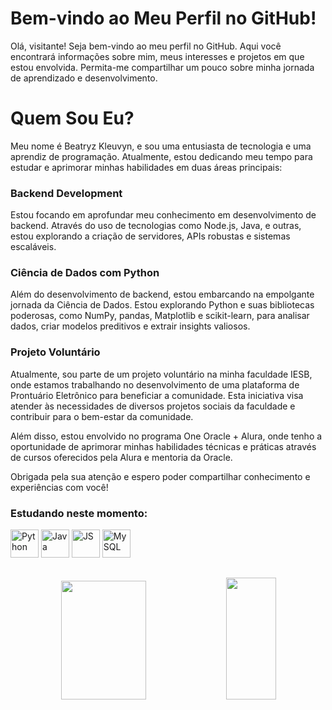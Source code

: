# Bem-vindo ao Meu Perfil no GitHub!

Olá, visitante! Seja bem-vindo ao meu perfil no GitHub. Aqui você encontrará informações sobre mim, meus interesses e projetos em que estou envolvida. Permita-me compartilhar um pouco sobre minha jornada de aprendizado e desenvolvimento.

# Quem Sou Eu?

Meu nome é Beatryz Kleuvyn, e sou uma entusiasta de tecnologia e uma aprendiz de programação. Atualmente, estou dedicando meu tempo para estudar e aprimorar minhas habilidades em duas áreas principais:

### Backend Development

Estou focando em aprofundar meu conhecimento em desenvolvimento de backend. Através do uso de tecnologias como Node.js, Java, e outras, estou explorando a criação de servidores, APIs robustas e sistemas escaláveis.

### Ciência de Dados com Python

Além do desenvolvimento de backend, estou embarcando na empolgante jornada da Ciência de Dados. Estou explorando Python e suas bibliotecas poderosas, como NumPy, pandas, Matplotlib e scikit-learn, para analisar dados, criar modelos preditivos e extrair insights valiosos.

### Projeto Voluntário

Atualmente, sou parte de um projeto voluntário na minha faculdade IESB, onde estamos trabalhando no desenvolvimento de uma plataforma de Prontuário Eletrônico para beneficiar a comunidade. Esta iniciativa visa atender às necessidades de diversos projetos sociais da faculdade e contribuir para o bem-estar da comunidade.

Além disso, estou envolvido no programa One Oracle + Alura, onde tenho a oportunidade de aprimorar minhas habilidades técnicas e práticas através de cursos oferecidos pela Alura e mentoria da Oracle.

Obrigada pela sua atenção e espero poder compartilhar conhecimento e experiências com você!

### Estudando neste momento:


<div align="left">
  <img src="https://img.icons8.com/?size=256&id=121464&format=png" alt="Python" width="45" height="45" title="Python" />
  <img src="https://img.icons8.com/?size=256&id=46630&format=png" alt="Java" width="45" height="45" title="Java"/>
  <img src="https://img.icons8.com/?size=256&id=1ZSHk8m9bk4p&format=png" alt="JS" width="45" height="45" title="JavaScript"/>
  <img src="https://img.icons8.com/?size=256&id=42904&format=png" alt="MySQL" width="45" height="45"  title="Banco de Dados"/>
</div>


<p align="center">
<img src="https://camo.githubusercontent.com/82291b0fe831bfc6781e07fc5090cbd0a8b912bb8b8d4fec0696c881834f81ac/68747470733a2f2f70726f626f742e6d656469612f394575424971676170492e676966" width="350" height="1">
</p>
 
<div align="center">  
  <img width="52%" height="190px" src="https://github-readme-stats.vercel.app/api?username=KLEUVYN&show_icons=true&theme=dark" /> 
  <img width="40%" height="195px" src="https://github-readme-stats.vercel.app/api/top-langs/?username=kleuvyn&layout=compact&show_icons=true&theme=synthwave" />
</div>

<p align="center">
<img src="https://camo.githubusercontent.com/82291b0fe831bfc6781e07fc5090cbd0a8b912bb8b8d4fec0696c881834f81ac/68747470733a2f2f70726f626f742e6d656469612f394575424971676170492e676966" width="350" height="1">
</p>

